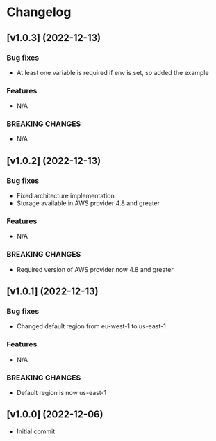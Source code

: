 # Changelog

## [v1.0.3] (2022-12-13)

### Bug fixes

- At least one variable is required if env is set, so added the example

### Features

- N/A

### BREAKING CHANGES

- N/A

## [v1.0.2] (2022-12-13)

### Bug fixes

- Fixed architecture implementation
- Storage available in AWS provider 4.8 and greater

### Features

- N/A

### BREAKING CHANGES

- Required version of AWS provider now 4.8 and greater

## [v1.0.1] (2022-12-13)

### Bug fixes

- Changed default region from eu-west-1 to us-east-1

### Features

- N/A

### BREAKING CHANGES

- Default region is now us-east-1


## [v1.0.0] (2022-12-06)

- Initial commit
